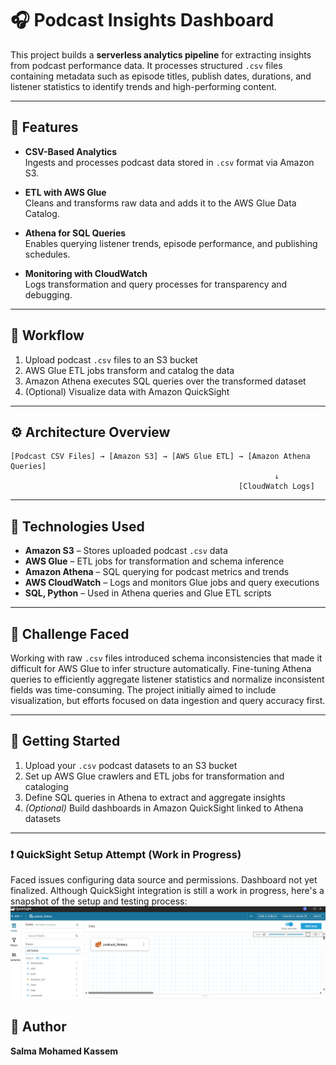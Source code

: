 # 🎧 Podcast Insights Dashboard

This project builds a **serverless analytics pipeline** for extracting insights from podcast performance data. It processes structured `.csv` files containing metadata such as episode titles, publish dates, durations, and listener statistics to identify trends and high-performing content.

---

## 📌 Features

- **CSV-Based Analytics**  
  Ingests and processes podcast data stored in `.csv` format via Amazon S3.

- **ETL with AWS Glue**  
  Cleans and transforms raw data and adds it to the AWS Glue Data Catalog.

- **Athena for SQL Queries**  
  Enables querying listener trends, episode performance, and publishing schedules.

- **Monitoring with CloudWatch**  
  Logs transformation and query processes for transparency and debugging.

---

## 🧭 Workflow

1. Upload podcast `.csv` files to an S3 bucket  
2. AWS Glue ETL jobs transform and catalog the data  
3. Amazon Athena executes SQL queries over the transformed dataset  
4. (Optional) Visualize data with Amazon QuickSight

---

## ⚙️ Architecture Overview

```plaintext
[Podcast CSV Files] → [Amazon S3] → [AWS Glue ETL] → [Amazon Athena Queries]
                                                           ↓
                                                   [CloudWatch Logs]

```

---

## 🧩 Technologies Used

- **Amazon S3** – Stores uploaded podcast `.csv` data  
- **AWS Glue** – ETL jobs for transformation and schema inference  
- **Amazon Athena** – SQL querying for podcast metrics and trends  
- **AWS CloudWatch** – Logs and monitors Glue jobs and query executions  
- **SQL, Python** – Used in Athena queries and Glue ETL scripts

---

## 🧠 Challenge Faced

Working with raw `.csv` files introduced schema inconsistencies that made it difficult for AWS Glue to infer structure automatically. Fine-tuning Athena queries to efficiently aggregate listener statistics and normalize inconsistent fields was time-consuming. The project initially aimed to include visualization, but efforts focused on data ingestion and query accuracy first.

---

## 🧪 Getting Started

1. Upload your `.csv` podcast datasets to an S3 bucket  
2. Set up AWS Glue crawlers and ETL jobs for transformation and cataloging  
3. Define SQL queries in Athena to extract and aggregate insights  
4. *(Optional)* Build dashboards in Amazon QuickSight linked to Athena datasets

---
### ❗ QuickSight Setup Attempt (Work in Progress)
 Faced issues configuring data source and permissions. Dashboard not yet finalized.
Although QuickSight integration is still a work in progress, here's a snapshot of the setup and testing process:
![Podcast Insights Screenshot](media/Screenshot%202025-06-10%20161806.png)


## 👤 Author

**Salma Mohamed Kassem**  



